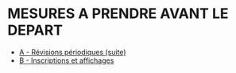 # MESURES A PRENDRE AVANT LE DEPART

- [A - Révisions périodiques (suite)](a)
- [B - Inscriptions et affichages](b)
